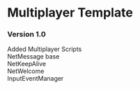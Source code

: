 # Multiplayer Template

<h3>
Version 1.0
</h3>
Added Multiplayer Scripts
<br/>NetMessage base
<br/>NetKeepAlive
<br/>NetWelcome
<br/>InputEventManager
